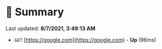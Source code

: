 # 📖 Summary
Last updated: **8/7/2021, 3:49:13 AM**

- `GET` [https://google.com](https://google.com) - **Up** (96ms)
